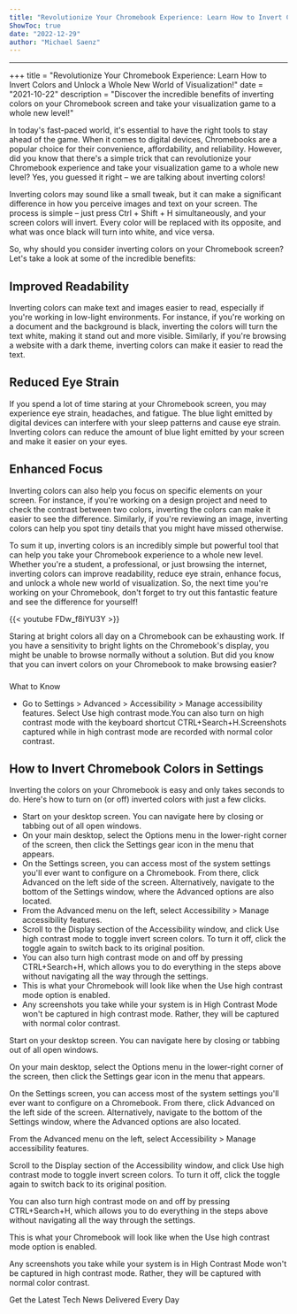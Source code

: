 ```yaml
---
title: "Revolutionize Your Chromebook Experience: Learn How to Invert Colors and Unlock a Whole New World of Visualization!"
ShowToc: true 
date: "2022-12-29"
author: "Michael Saenz"
---
```

*****
+++ title = "Revolutionize Your Chromebook Experience: Learn How to Invert Colors and Unlock a Whole New World of Visualization!" date = "2021-10-22" description = "Discover the incredible benefits of inverting colors on your Chromebook screen and take your visualization game to a whole new level!" 

In today's fast-paced world, it's essential to have the right tools to stay ahead of the game. When it comes to digital devices, Chromebooks are a popular choice for their convenience, affordability, and reliability. However, did you know that there's a simple trick that can revolutionize your Chromebook experience and take your visualization game to a whole new level? Yes, you guessed it right – we are talking about inverting colors!

Inverting colors may sound like a small tweak, but it can make a significant difference in how you perceive images and text on your screen. The process is simple – just press Ctrl + Shift + H simultaneously, and your screen colors will invert. Every color will be replaced with its opposite, and what was once black will turn into white, and vice versa.

So, why should you consider inverting colors on your Chromebook screen? Let's take a look at some of the incredible benefits:

## Improved Readability 

Inverting colors can make text and images easier to read, especially if you're working in low-light environments. For instance, if you're working on a document and the background is black, inverting the colors will turn the text white, making it stand out and more visible. Similarly, if you're browsing a website with a dark theme, inverting colors can make it easier to read the text.

## Reduced Eye Strain 

If you spend a lot of time staring at your Chromebook screen, you may experience eye strain, headaches, and fatigue. The blue light emitted by digital devices can interfere with your sleep patterns and cause eye strain. Inverting colors can reduce the amount of blue light emitted by your screen and make it easier on your eyes. 

## Enhanced Focus 

Inverting colors can also help you focus on specific elements on your screen. For instance, if you're working on a design project and need to check the contrast between two colors, inverting the colors can make it easier to see the difference. Similarly, if you're reviewing an image, inverting colors can help you spot tiny details that you might have missed otherwise. 

To sum it up, inverting colors is an incredibly simple but powerful tool that can help you take your Chromebook experience to a whole new level. Whether you're a student, a professional, or just browsing the internet, inverting colors can improve readability, reduce eye strain, enhance focus, and unlock a whole new world of visualization. So, the next time you're working on your Chromebook, don't forget to try out this fantastic feature and see the difference for yourself!

{{< youtube FDw_f8iYU3Y >}} 




Staring at bright colors all day on a Chromebook can be exhausting work. If you have a sensitivity to bright lights on the Chromebook's display, you might be unable to browse normally without a solution. But did you know that you can invert colors on your Chromebook to make browsing easier?

 
### 
What to Know
 
- Go to Settings > Advanced > Accessibility > Manage accessibility features. Select Use high contrast mode.You can also turn on high contrast mode with the keyboard shortcut CTRL+Search+H.Screenshots captured while in high contrast mode are recorded with normal color contrast.

 
##   How to Invert Chromebook Colors in Settings  
 

Inverting the colors on your Chromebook is easy and only takes seconds to do. Here's how to turn on (or off) inverted colors with just a few clicks.

 
- Start on your desktop screen. You can navigate here by closing or tabbing out of all open windows.
 - On your main desktop, select the Options menu in the lower-right corner of the screen, then click the Settings gear icon in the menu that appears.
 - On the Settings screen, you can access most of the system settings you'll ever want to configure on a Chromebook. From there, click Advanced on the left side of the screen. Alternatively, navigate to the bottom of the Settings window, where the Advanced options are also located.
 - From the Advanced menu on the left, select Accessibility > Manage accessibility features.
 - Scroll to the Display section of the Accessibility window, and click Use high contrast mode to toggle invert screen colors. To turn it off, click the toggle again to switch back to its original position.
 - You can also turn high contrast mode on and off by pressing CTRL+Search+H, which allows you to do everything in the steps above without navigating all the way through the settings.
 - This is what your Chromebook will look like when the Use high contrast mode option is enabled.
 - Any screenshots you take while your system is in High Contrast Mode won't be captured in high contrast mode. Rather, they will be captured with normal color contrast.

 

Start on your desktop screen. You can navigate here by closing or tabbing out of all open windows.

 

On your main desktop, select the Options menu in the lower-right corner of the screen, then click the Settings gear icon in the menu that appears.

 

On the Settings screen, you can access most of the system settings you'll ever want to configure on a Chromebook. From there, click Advanced on the left side of the screen. Alternatively, navigate to the bottom of the Settings window, where the Advanced options are also located.

 

From the Advanced menu on the left, select Accessibility > Manage accessibility features.

 

Scroll to the Display section of the Accessibility window, and click Use high contrast mode to toggle invert screen colors. To turn it off, click the toggle again to switch back to its original position.

 
You can also turn high contrast mode on and off by pressing CTRL+Search+H, which allows you to do everything in the steps above without navigating all the way through the settings.
 

This is what your Chromebook will look like when the Use high contrast mode option is enabled.

 
Any screenshots you take while your system is in High Contrast Mode won't be captured in high contrast mode. Rather, they will be captured with normal color contrast.
 

Get the Latest Tech News Delivered Every Day




